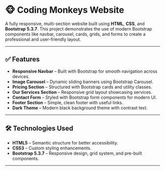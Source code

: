 # 🐵 Coding Monkeys Website  

A fully responsive, multi-section website built using **HTML**, **CSS**, and **Bootstrap 5.3.7**. This project demonstrates the use of modern Bootstrap components like navbar, carousel, cards, grids, and forms to create a professional and user-friendly layout.  

---

## ✅ Features  
- **Responsive Navbar** – Built with Bootstrap for smooth navigation across devices.  
- **Image Carousel** – Dynamic sliding banners using Bootstrap Carousel.  
- **Pricing Section** – Structured with Bootstrap cards and utility classes.  
- **Our Services Section** – Responsive grid layout showcasing services.  
- **Contact Form** – Styled with Bootstrap form components for modern UI.  
- **Footer Section** – Simple, clean footer with useful links.  
- **Dark Theme** – Modern black background theme with contrast text.  

---

## 🛠 Technologies Used  
- **HTML5** – Semantic structure for better accessibility.  
- **CSS3** – Custom styling enhancements.  
- **Bootstrap 5.3.7** – Responsive design, grid system, and pre-built components.  

---

